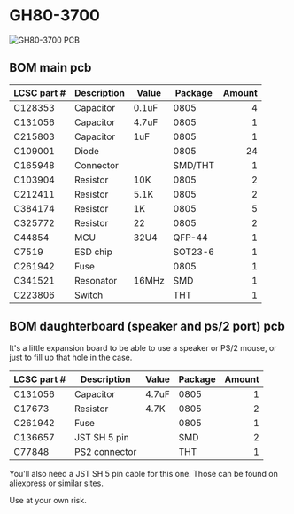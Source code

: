 # GH80-3700

![GH80-3700 PCB](https://i.imgur.com/GBkhZQD.png)

## BOM main pcb

| LCSC part # | Description   | Value | Package  | Amount |
| ----------- | ------------- | ----- | -------- | ------:|
| C128353     | Capacitor     | 0.1uF | 0805     | 4      |
| C131056     | Capacitor     | 4.7uF | 0805     | 1      |
| C215803     | Capacitor     | 1uF   | 0805     | 1      |
| C109001     | Diode         |       | 0805     | 24     |
| C165948     | Connector     |       | SMD/THT  | 1      |
| C103904     | Resistor      | 10K   | 0805     | 2      |
| C212411     | Resistor      | 5.1K  | 0805     | 2      |
| C384174     | Resistor      | 1K    | 0805     | 5      |
| C325772     | Resistor      | 22    | 0805     | 2      |
| C44854      | MCU           | 32U4  | QFP-44   | 1      |
| C7519       | ESD chip      |       | SOT23-6  | 1      |
| C261942     | Fuse          |       | 0805     | 1      |
| C341521     | Resonator     | 16MHz | SMD      | 1      |
| C223806     | Switch        |       | THT      | 1      |

## BOM daughterboard (speaker and ps/2 port) pcb

It's a little expansion board to be able to use a speaker or PS/2 mouse, or just to fill up that hole in the case.

| LCSC part # | Description   | Value | Package  | Amount |
| ----------- | ------------- | ----- | -------- | ------:|
| C131056     | Capacitor     | 4.7uF | 0805     | 1      |
| C17673      | Resistor      | 4.7K  | 0805     | 2      |
| C261942     | Fuse          |       | 0805     | 1      |
| C136657     | JST SH 5 pin  |       | SMD      | 2      |
|  C77848     | PS2 connector |       | THT      | 1      |

You'll also need a JST SH 5 pin cable for this one. Those can be found on aliexpress or similar sites.

Use at your own risk.
